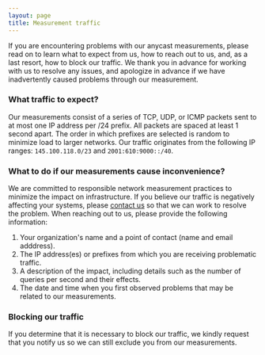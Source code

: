 ```yaml
---
layout: page
title: Measurement traffic
---
```


If you are encountering problems with our anycast measurements, please read on to learn what to expect from us, how to reach out to us, and, as a last resort, how to block our traffic.
We thank you in advance for working with us to resolve any issues, and apologize in advance if we have inadvertently caused problems through our measurement.

### What traffic to expect?

Our measurements consist of a series of TCP, UDP, or ICMP packets sent to at most one IP address per /24 prefix. All packets are spaced at least 1 second apart. The order in which prefixes are selected is random to minimize load to larger networks.
Our traffic originates from the following IP ranges: `145.100.118.0/23` and `2001:610:9000::/40`.

### What to do if our measurements cause inconvenience?

We are committed to responsible network measurement practices to minimize the impact on infrastructure. If you believe our traffic is negatively affecting your systems, please [contact us](/contact) so that we can work to resolve the problem. When reaching out to us, please provide the following information:

1. Your organization's name and a point of contact (name and email adddress).
2. The IP address(es) or prefixes from which you are receiving problematic traffic.
3. A description of the impact, including details such as the number of queries per second and their effects.
4. The date and time when you first observed problems that may be related to our measurements.

### Blocking our traffic

If you determine that it is necessary to block our traffic, we kindly request that you notify us so we can still exclude you from our measurements.
